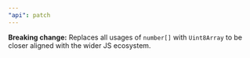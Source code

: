 ```yaml
---
"api": patch
---
```


**Breaking change:** Replaces all usages of `number[]` with `Uint8Array` to be closer aligned with the wider JS ecosystem.
